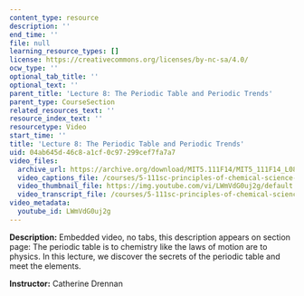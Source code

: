 ```yaml
---
content_type: resource
description: ''
end_time: ''
file: null
learning_resource_types: []
license: https://creativecommons.org/licenses/by-nc-sa/4.0/
ocw_type: ''
optional_tab_title: ''
optional_text: ''
parent_title: 'Lecture 8: The Periodic Table and Periodic Trends'
parent_type: CourseSection
related_resources_text: ''
resource_index_text: ''
resourcetype: Video
start_time: ''
title: 'Lecture 8: The Periodic Table and Periodic Trends'
uid: 04ab645d-46c8-a1cf-0c97-299cef7fa7a7
video_files:
  archive_url: https://archive.org/download/MIT5.111F14/MIT5_111F14_L08_300k.mp4
  video_captions_file: /courses/5-111sc-principles-of-chemical-science-fall-2014/c0bba8e1cb275592bbbe373abb7ff55a_LWmVdG0uj2g.vtt
  video_thumbnail_file: https://img.youtube.com/vi/LWmVdG0uj2g/default.jpg
  video_transcript_file: /courses/5-111sc-principles-of-chemical-science-fall-2014/c02e584724e11e7b1301eb273d0f99e7_LWmVdG0uj2g.pdf
video_metadata:
  youtube_id: LWmVdG0uj2g
---
```


**Description:** Embedded video, no tabs, this description appears on section page: The periodic table is to chemistry like the laws of motion are to physics. In this lecture, we discover the secrets of the periodic table and meet the elements.

**Instructor:** Catherine Drennan

